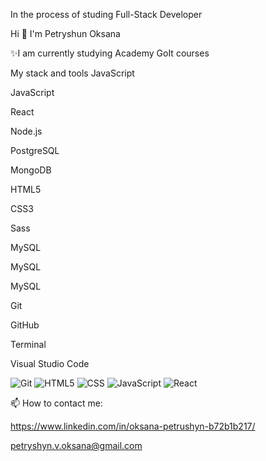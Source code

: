 <!-- [![Header](https://github.com/Oksana07/Oksana07/blob/main/acsets/8716ec40c81ddfe455e6b72ebc9c5949.jpg)](https://github.com/Oksana07/Oksana07/blob/main/acsets/8716ec40c81ddfe455e6b72ebc9c5949.jpg) -->

In the process of studing Full-Stack Developer

Hi 👋 I'm Petryshun Oksana

✨I am currently studying Academy GoIt courses

My stack and tools
JavaScript

JavaScript

React

Node.js

PostgreSQL

MongoDB

HTML5

CSS3

Sass

MySQL

MySQL

MySQL

Git

GitHub

Terminal

Visual Studio Code

![Git](https://img.shields.io/badge/Git-000000?style=flat-square&logo=appveyor)
![HTML5](https://img.shields.io/badge/HTML5-000000?style=flat-square&logo=appveyor)
![CSS](https://img.shields.io/badge/CSS-000000?style=flat-square&logo=appveyor)
![JavaScript](https://img.shields.io/badge/JavaScript-000000?style=flat-square&logo=appveyor)
![React](https://img.shields.io/badge/React-000000?style=flat-square&logo=appveyor)

📫 How to contact me:

https://www.linkedin.com/in/oksana-petrushyn-b72b1b217/

petryshyn.v.oksana@gmail.com
